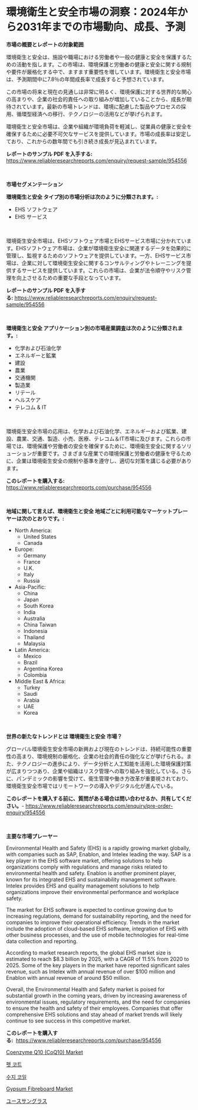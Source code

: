 <p><h1>環境衛生と安全市場の洞察：2024年から2031年までの市場動向、成長、予測</h1></p><p><strong>市場の概要とレポートの対象範囲</strong></p>
<p><p>環境衛生と安全は、施設や職場における労働者や一般の健康と安全を保護するための活動を指します。この市場は、環境保護と労働者の健康と安全に関する規制や要件が厳格化する中で、ますます重要性を増しています。環境衛生と安全市場は、予測期間中に7.8％の年間成長率で成長すると予想されています。</p><p>この市場の将来と現在の見通しは非常に明るく、環境保護に対する世界的な関心の高まりや、企業の社会的責任への取り組みが増加していることから、成長が期待されています。最新の市場トレンドは、環境に配慮した製品やプロセスの採用、循環型経済への移行、テクノロジーの活用などが挙げられます。</p><p>環境衛生と安全市場は、企業や組織が環境負荷を軽減し、従業員の健康と安全を確保するために必要不可欠なサービスを提供しています。市場の成長率は安定しており、これからの数年間でも引き続き成長が見込まれています。</p></p>
<p><strong>レポートのサンプル PDF を入手する:</strong> <a href="https://www.reliableresearchreports.com/enquiry/request-sample/954556">https://www.reliableresearchreports.com/enquiry/request-sample/954556</a></p>
<p>&nbsp;</p>
<p><strong>市場セグメンテーション</strong></p>
<p><strong>環境衛生と安全 タイプ別の市場分析は次のように分類されます。:</strong></p>
<p><ul><li>EHS ソフトウェア</li><li>EHS サービス</li></ul></p>
<p>&nbsp;</p>
<p><p>環境衛生安全市場は、EHSソフトウェア市場とEHSサービス市場に分かれています。EHSソフトウェア市場は、企業が環境衛生安全に関連するデータを効果的に管理し、監視するためのソフトウェアを提供しています。一方、EHSサービス市場は、企業に対して環境衛生安全に関するコンサルティングやトレーニングを提供するサービスを提供しています。これらの市場は、企業が法令順守やリスク管理を向上させるための重要な手段となっています。</p></p>
<p><strong>レポートのサンプル PDF を入手する:</strong>&nbsp;<a href="https://www.reliableresearchreports.com/enquiry/request-sample/954556">https://www.reliableresearchreports.com/enquiry/request-sample/954556</a></p>
<p>&nbsp;</p>
<p><strong> 環境衛生と安全 アプリケーション別の市場産業調査は次のように分類されます。:</strong></p>
<p><ul><li>化学および石油化学</li><li>エネルギーと鉱業</li><li>建設</li><li>農業</li><li>交通機関</li><li>製造業</li><li>リテール</li><li>ヘルスケア</li><li>テレコム & IT</li></ul></p>
<p>&nbsp;</p>
<p><p>環境衛生安全市場の応用は、化学および石油化学、エネルギーおよび鉱業、建設、農業、交通、製造、小売、医療、テレコム＆IT市場に及びます。これらの市場では、環境保護や労働者の安全を確保するために、環境衛生安全に関するソリューションが重要です。さまざまな産業での環境保護と労働者の健康を守るために、企業は環境衛生安全の規制や基準を遵守し、適切な対策を講じる必要があります。</p></p>
<p><strong>このレポートを購入する:</strong>&nbsp; <a href="https://www.reliableresearchreports.com/purchase/954556">https://www.reliableresearchreports.com/purchase/954556</a></p>
<p>&nbsp;</p>
<p><strong>地域に関して言えば、環境衛生と安全 地域ごとに利用可能なマーケットプレーヤーは次のとおりです。:</strong></p>
<p><ul>
    <li>
        North America:
        <ul>
            <li>United States</li>
            <li>Canada</li>
        </ul>
    </li>
    <li>
        Europe:
        <ul>
            <li>Germany</li>
            <li>France</li>
            <li>U.K.</li>
            <li>Italy</li>
            <li>Russia</li>
        </ul>
    </li>
    <li>
        Asia-Pacific:
        <ul>
            <li>China</li>
            <li>Japan</li>
            <li>South Korea</li>
            <li>India</li>
            <li>Australia</li>
            <li>China Taiwan</li>
            <li>Indonesia</li>
            <li>Thailand</li>
            <li>Malaysia</li>
        </ul>
    </li>
    <li>
        Latin America:
        <ul>
            <li>Mexico</li>
            <li>Brazil</li>
            <li>Argentina Korea</li>
            <li>Colombia</li>
        </ul>
    </li>
    <li>
        Middle East & Africa:
        <ul>
            <li>Turkey</li>
            <li>Saudi</li>
            <li>Arabia</li>
            <li>UAE</li>
            <li>Korea</li>
        </ul>
    </li>
    </ul></p>
<p>&nbsp;</p>
<p><strong>世界の新たなトレンドとは 環境衛生と安全 市場？</strong></p>
<p><p>グローバル環境衛生安全市場の新興および現在のトレンドは、持続可能性の重要性の高まり、環境規制の厳格化、企業の社会的責任の強化などが挙げられる。また、テクノロジーの進歩により、データ分析と人工知能を活用した環境保護対策が広まりつつあり、企業や組織はリスク管理への取り組みを強化している。さらに、パンデミックの影響を受けて、衛生管理や働き方改革が重要視されており、環境衛生安全市場ではリモートワークの導入やデジタル化が進んでいる。</p></p>
<p><strong>このレポートを購入する前に、質問がある場合は問い合わせるか、共有してください。</strong>- <a href="https://www.reliableresearchreports.com/enquiry/pre-order-enquiry/954556">https://www.reliableresearchreports.com/enquiry/pre-order-enquiry/954556</a></p>
<p>&nbsp;</p>
<p><strong>主要な市場プレーヤー</strong></p>
<p><p>Environmental Health and Safety (EHS) is a rapidly growing market globally, with companies such as SAP, Enablon, and Intelex leading the way. SAP is a key player in the EHS software market, offering solutions to help organizations comply with regulations and manage risks related to environmental health and safety. Enablon is another prominent player, known for its integrated EHS and sustainability management software. Intelex provides EHS and quality management solutions to help organizations improve their environmental performance and workplace safety.</p><p>The market for EHS software is expected to continue growing due to increasing regulations, demand for sustainability reporting, and the need for companies to improve their operational efficiency. Trends in the market include the adoption of cloud-based EHS software, integration of EHS with other business processes, and the use of mobile technologies for real-time data collection and reporting.</p><p>According to market research reports, the global EHS market size is estimated to reach $8.3 billion by 2025, with a CAGR of 11.5% from 2020 to 2025. Some of the key players in the market have reported significant sales revenue, such as Intelex with annual revenue of over $100 million and Enablon with annual revenue of around $50 million.</p><p>Overall, the Environmental Health and Safety market is poised for substantial growth in the coming years, driven by increasing awareness of environmental issues, regulatory requirements, and the need for companies to ensure the health and safety of their employees. Companies that offer comprehensive EHS solutions and stay ahead of market trends will likely continue to see success in this competitive market.</p></p>
<p><strong>このレポートを購入する:</strong>&nbsp;&nbsp;<a href="https://www.reliableresearchreports.com/purchase/954556">https://www.reliableresearchreports.com/purchase/954556</a></p>
<p><p><a href="https://zircon-bluebell-299.notion.site/Coenzyme-Q10-CoQ10-Market-Size-Growing-and-Forecasted-for-period-from-2024-2031-and-provides-com-390fa27e8094461d97ffcfc8737cbdfc">Coenzyme Q10 (CoQ10) Market</a></p><p><a href="https://medium.com/@ppekbp22499696/2024%EB%85%84%EB%B6%80%ED%84%B0-2031%EB%85%84%EA%B9%8C%EC%A7%80%EC%9D%98-%EA%B8%B0%EA%B0%84%EC%9D%84-%EC%9C%84%ED%95%9C-%EB%B0%98%EB%A0%A4%EB%8F%99%EB%AC%BC-%EC%BD%94%ED%8A%B8-%EC%8B%9C%EC%9E%A5-%EB%B6%84%EC%84%9D-%EB%B0%8F-%ED%81%AC%EA%B8%B0-%EC%98%88%EC%B8%A1-f137337f219f">펫 코트</a></p><p><a href="https://medium.com/@pwbbmsbwwv85/%EC%88%98%EC%A7%80-%EC%BD%94%EC%9D%BC-%EC%8B%9C%EC%9E%A5-%EB%B6%84%EC%84%9D-%EB%B0%8F-2024%EB%85%84%EB%B6%80%ED%84%B0-2031%EB%85%84%EA%B9%8C%EC%A7%80-%EC%98%88%EC%B8%A1%EB%90%9C-%EC%8B%9C%EC%A6%88-878f05e49bdf">수지 코일</a></p><p><a href="https://view.publitas.com/reportprime-1/gypsum-fibreboard-market-size-focuses-on-market-dynamics-in-depth-analysis-and-future-projections-of-its-market-forecasted-for-period-from-2024-to-2031/">Gypsum Fibreboard Market</a></p><p><a href="https://medium.com/@deborahclarke2008/2024%E5%B9%B4%E3%81%8B%E3%82%892031%E5%B9%B4%E3%81%BE%E3%81%A7%E3%81%AE%E6%9C%9F%E9%96%93%E3%81%AB%E4%BA%88%E6%B8%AC%E3%81%95%E3%82%8C%E3%82%8B%E8%8B%A5%E8%80%85%E5%90%91%E3%81%91%E3%82%B5%E3%83%B3%E3%82%B0%E3%83%A9%E3%82%B9%E5%B8%82%E5%A0%B4%E3%81%AE%E5%88%86%E6%9E%90%E3%81%A8%E5%B8%82%E5%A0%B4%E8%A6%8F%E6%A8%A1-bd17bbcc314b">ユースサングラス</a></p></p>